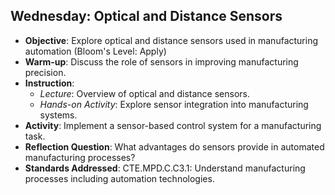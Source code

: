 ## Wednesday: Optical and Distance Sensors

- **Objective**: Explore optical and distance sensors used in manufacturing automation (Bloom's Level: Apply)
- **Warm-up**: Discuss the role of sensors in improving manufacturing precision.
- **Instruction**:
  - *Lecture*: Overview of optical and distance sensors.
  - *Hands-on Activity*: Explore sensor integration into manufacturing systems.
- **Activity**: Implement a sensor-based control system for a manufacturing task.
- **Reflection Question**: What advantages do sensors provide in automated manufacturing processes?
- **Standards Addressed**: CTE.MPD.C.C3.1: Understand manufacturing processes including automation technologies.
